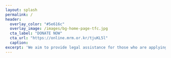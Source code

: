 ```yaml
---
layout: splash
permalink: /
header:
  overlay_color: "#5e616c"
  overlay_image: /images/bg-home-page-tfc.jpg
  cta_label: "DONATE NOW"
  cta_url: "https://online.mrm.or.kr/tjuKL5l"
  caption:
excerpt: 'We aim to provide legal assistance for those who are applying for or already in the procedure for recognition of refugee status.'
---
```

